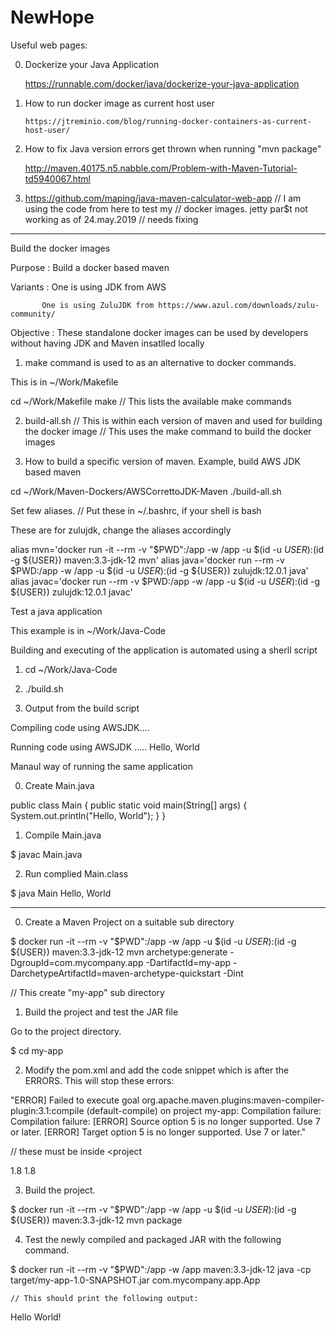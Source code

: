 # NewHope

Useful web pages:

0. Dockerize your Java Application

     https://runnable.com/docker/java/dockerize-your-java-application

1. How to run docker image as current host user 

       https://jtreminio.com/blog/running-docker-containers-as-current-host-user/

2. How to fix Java version errors get thrown when running "mvn package" 

      http://maven.40175.n5.nabble.com/Problem-with-Maven-Tutorial-td5940067.html

3. https://github.com/maping/java-maven-calculator-web-app     // I am using the code from here to test my 
                                                              // docker images. jetty par$t not working as of 24.may.2019
                                                              // needs fixing  



---------------------------------------------------------------------------------------------------------------
Build the docker images

Purpose : Build a docker based maven 

Variants : One is using JDK from AWS

           One is using ZuluJDK from https://www.azul.com/downloads/zulu-community/

Objective : These standalone docker images can be used by developers without having JDK and Maven insatlled locally


1. make command is used to as an alternative to docker commands.

This is in ~/Work/Makefile

cd ~/Work/Makefile
make                            // This lists the available make commands

2. build-all.sh                 // This is within each version of maven  and used for building the docker image
					// This uses the make command to build the docker images

3. How to build a specific version of maven. Example, build AWS JDK based maven

cd ~/Work/Maven-Dockers/AWSCorrettoJDK-Maven
./build-all.sh



Set few aliases.    // Put these in ~/.bashrc, if your shell is bash 

These are for zulujdk, change the aliases accordingly

alias mvn='docker run -it --rm -v "$PWD":/app -w /app -u $(id -u ${USER}):$(id -g ${USER}) maven:3.3-jdk-12 mvn'
alias java='docker run --rm  -v $PWD:/app -w /app  -u $(id -u ${USER}):$(id -g ${USER}) zulujdk:12.0.1 java'                                                        
alias javac='docker run --rm  -v $PWD:/app -w /app  -u $(id -u ${USER}):$(id -g ${USER}) zulujdk:12.0.1 javac'  


Test a java application

This example is in ~/Work/Java-Code

Building and executing of the application is automated using a sherll script

1. cd ~/Work/Java-Code

2. ./build.sh 

3. Output from the build script

Compiling code using AWSJDK....
 
 
Running code using AWSJDK .....
Hello, World



Manaul way of running the same application

0. Create Main.java

public class Main
{
     public static void main(String[] args) {
        System.out.println("Hello, World");
    }
}


1. Compile Main.java

$ javac Main.java

2. Run complied Main.class

$ java Main 
Hello, World 

-------------------------------------------------------


0. Create a Maven Project on a suitable sub directory

$ docker run -it --rm -v "$PWD":/app -w /app -u $(id -u ${USER}):$(id -g ${USER}) maven:3.3-jdk-12 mvn archetype:generate -DgroupId=com.mycompany.app -DartifactId=my-app -DarchetypeArtifactId=maven-archetype-quickstart -Dint

  // This create "my-app" sub directory


1.  Build the project and test the JAR file 

Go to the project directory.

$ cd  my-app

2. Modify the pom.xml and add the code snippet which is after the ERRORS. This will stop these errors:

"ERROR] Failed to execute goal org.apache.maven.plugins:maven-compiler-plugin:3.1:compile (default-compile) on project my-app: Compilation failure: Compilation failure:
[ERROR] Source option 5 is no longer supported. Use 7 or later.
[ERROR] Target option 5 is no longer supported. Use 7 or later."

// these must be inside <project

  <properties>
    <maven.compiler.source>1.8</maven.compiler.source>
    <maven.compiler.target>1.8</maven.compiler.target>
  </properties>


3. Build the project.


$ docker run -it --rm -v "$PWD":/app -w /app -u $(id -u ${USER}):$(id -g ${USER}) maven:3.3-jdk-12 mvn package


4. Test the newly compiled and packaged JAR with the following command.

$ docker run -it --rm -v "$PWD":/app -w /app maven:3.3-jdk-12 java -cp target/my-app-1.0-SNAPSHOT.jar com.mycompany.app.App

    // This should print the following output:

Hello World!

